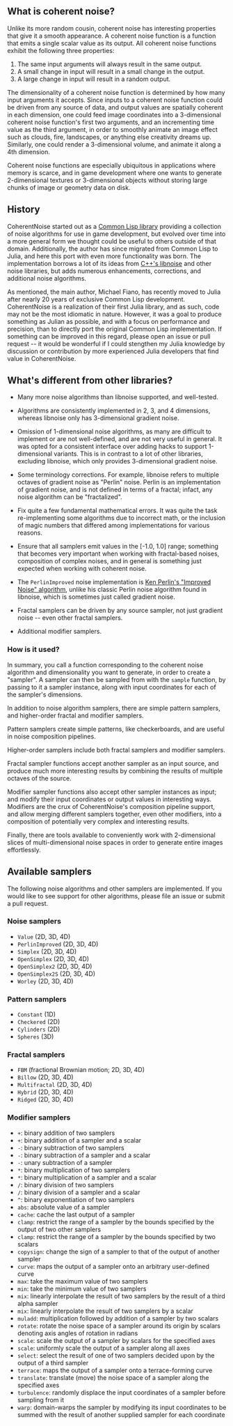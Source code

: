## What is coherent noise?

Unlike its more random cousin, coherent noise has interesting properties that give it a smooth
appearance. A coherent noise function is a function that emits a single scalar value as its output.
All coherent noise functions exhibit the following three properties:

1. The same input arguments will always result in the same output.
2. A small change in input will result in a small change in the output.
3. A large change in input will result in a random output.

The dimensionality of a coherent noise function is determined by how many input arguments it
accepts. Since inputs to a coherent noise function could be driven from any source of data, and
output values are spatially coherent in each  dimension, one could feed image coordinates into a
3-dimensional coherent noise function's first two arguments, and an incrementing time value as the
third argument, in order to smoothly animate an image effect such as clouds, fire, landscapes, or
anything else creativity dreams up. Similarly, one could render a 3-dimensional volume, and animate
it along a 4th dimension.

Coherent noise functions are especially ubiquitous in applications where memory is scarce, and in
game development where one wants to generate 2-dimensional textures or 3-dimensional objects without
storing large chunks of image or geometry data on disk.

## History

CoherentNoise started out as a [Common Lisp library](https://git.mfiano.net/mfiano/cricket)
providing a collection of noise algorithms for use in game development, but evolved over time into a
more general form we thought could be useful to others outside of that domain. Additionally, the
author has since migrated from Common Lisp to Julia, and here this port with even more functionality
was born. The implementation borrows a lot of its ideas from [C++'s
libnoise](http://libnoise.sourceforge.net/) and other noise libraries, but adds numerous
enhancements, corrections, and additional noise algorithms.

As mentioned, the main author, Michael Fiano, has recently moved to Julia after nearly 20 years of
exclusive Common Lisp development. CoherentNoise is a realization of their first Julia library, and
as such, code may not be the most idiomatic in nature. However, it was a goal to produce something
as Julian as possible, and with a focus on performance and precision, than to directly port the
original Common Lisp implementation. If something can be improved in this regard, please open an
issue or pull request -- it would be wonderful if I could stengthen my Julia knowledge by discussion
or contribution by more experienced Julia developers that find value in CoherentNoise.

## What's different from other libraries?

- Many more noise algorithms than libnoise supported, and well-tested.

- Algorithms are consistently implemented in 2, 3, and 4 dimensions, whereas libnoise only has
  3-dimensional gradient noise.

- Omission of 1-dimensional noise algorithms, as many are difficult to implement or are not
  well-defined, and are not very useful in general. It was opted for a consistent interface over
  adding hacks to support 1-dimensional variants. This is in contrast to a lot of other libraries,
  excluding libnoise, which only provides 3-dimensional gradient noise.

- Some terminology corrections. For example, libnoise refers to multiple octaves of gradient noise
  as "Perlin" noise. Perlin is an implementation of gradient noise, and is not defined in terms of a
  fractal; infact, any noise algorithm can be "fractalized".

- Fix quite a few fundamental mathematical errors. It was quite the task re-implementing some
  algorithms due to incorrect math, or the inclusion of magic numbers that differed among
  implementations for various reasons.

- Ensure that all samplers emit values in the [-1.0, 1.0] range; something that becomes very
  important when working with fractal-based noises, composition of complex noises, and in general is
  something just expected when working with coherent noise.

- The `PerlinImproved` noise implementation is [Ken Perlin's "Improved Noise"
  algorithm](https://cs.nyu.edu/~perlin/noise/), unlike his classic Perlin noise algorithm found in
  libnoise, which is sometimes just called gradient noise.

- Fractal samplers can be driven by any source sampler, not just gradient noise -- even other
  fractal samplers.

- Additional modifier samplers.

### How is it used?

In summary, you call a function corresponding to the coherent noise algorithm and dimensionality you
want to generate, in order to create a "sampler". A sampler can then be sampled from with the
`sample` function, by passing to it a sampler instance, along with input coordinates for each of the
sampler's dimensions.

In addition to noise algorithm samplers, there are simple pattern samplers, and higher-order fractal
and modifier samplers.

Pattern samplers create simple patterns, like checkerboards, and are useful in noise composition
pipelines.

Higher-order samplers include both fractal samplers and modifier samplers.

Fractal sampler functions accept another sampler as an input source, and produce much more
interesting results by combining the results of multiple octaves of the source.

Modifier sampler functions also accept other sampler instances as input; and modify their input
coordinates or output values in interesting ways. Modifiers are the crux of CoherentNoise's
composition pipeline support, and allow merging different samplers together, even other modifiers,
into a composition of potentially very complex and interesting results.

Finally, there are tools available to conveniently work with 2-dimensional slices of
multi-dimensional noise spaces in order to generate entire images effortlessly.

## Available samplers

The following noise algorithms and other samplers are implemented. If you would like to see support
for other algorithms, please file an issue or submit a pull request.

### Noise samplers

- `Value` (2D, 3D, 4D)
- `PerlinImproved` (2D, 3D, 4D)
- `Simplex` (2D, 3D, 4D)
- `OpenSimplex` (2D, 3D, 4D)
- `OpenSimplex2` (2D, 3D, 4D)
- `OpenSimplex2S` (2D, 3D, 4D)
- `Worley` (2D, 3D, 4D)

### Pattern samplers

- `Constant` (1D)
- `Checkered` (2D)
- `Cylinders` (2D)
- `Spheres` (3D)

### Fractal samplers

- `FBM` (fractional Brownian motion; 2D, 3D, 4D)
- `Billow` (2D, 3D, 4D)
- `Multifractal` (2D, 3D, 4D)
- `Hybrid` (2D, 3D, 4D)
- `Ridged` (2D, 3D, 4D)

### Modifier samplers

- `+`: binary addition of two samplers
- `+`: binary addition of a sampler and a scalar
- `-`: binary subtraction of two samplers
- `-`: binary subtraction of a sampler and a scalar
- `-`: unary subtraction of a sampler
- `*`: binary multiplication of two samplers
- `*`: binary multiplication of a sampler and a scalar
- `/`: binary division of two samplers
- `/`: binary division of a sampler and a scalar
- `^`: binary exponentiation of two samplers
- `abs`: absolute value of a sampler
- `cache`: cache the last output of a sampler
- `clamp`: restrict the range of a sampler by the bounds specified by the output of two other
  samplers
- `clamp`: restrict the range of a sampler by the bounds specified by two scalars
- `copysign`: change the sign of a sampler to that of the output of another sampler
- `curve`: maps the output of a sampler onto an arbitrary user-defined curve
- `max`: take the maximum value of two samplers
- `min`: take the minimum value of two samplers
- `mix`: linearly interpolate the result of two samplers by the result of a third alpha sampler
- `mix`: linearly interpolate the result of two samplers by a scalar
- `muladd`: multiplication followed by addition of a sampler by two scalars
- `rotate`: rotate the noise space of a sampler around its origin by scalars denoting axis angles of
  rotation in radians
- `scale`: scale the output of a sampler by scalars for the specified axes
- `scale`: uniformly scale the output of a sampler along all axes
- `select`: select the result of one of two samplers decided upon by the output of a third sampler
- `terrace`: maps the output of a sampler onto a terrace-forming curve
- `translate`: translate (move) the noise space of a sampler along the specified axes
- `turbulence`: randomly displace the input coordinates of a sampler before sampling from it
- `warp`: domain-warps the sampler by modifying its input coordinates to be summed with the result
  of another supplied sampler for each coordinate
